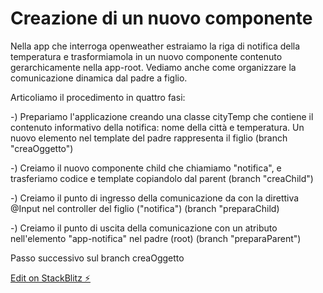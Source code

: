 # Creazione di un nuovo componente
Nella app che interroga openweather estraiamo la riga di notifica della temperatura e trasformiamola in un nuovo componente contenuto gerarchicamente nella app-root. Vediamo anche come organizzare la comunicazione dinamica dal padre a figlio.

Articoliamo il procedimento in quattro fasi:

-) Prepariamo l'applicazione creando una classe cityTemp che contiene il contenuto informativo della notifica: nome della città e temperatura. Un nuovo elemento nel template del padre rappresenta il figlio
(branch "creaOggetto")

-) Creiamo il nuovo componente child che chiamiamo "notifica", e trasferiamo codice e template copiandolo dal parent
(branch "creaChild")

-) Creiamo il punto di ingresso della comunicazione da con la direttiva @Input nel controller del figlio ("notifica")
(branch "preparaChild)

-) Creiamo il punto di uscita della comunicazione con un atributo nell'elemento "app-notifica" nel padre (root)
(branch "preparaParent")

Passo successivo sul branch creaOggetto

[Edit on StackBlitz ⚡️](https://stackblitz.com/edit/github-jkvcfr)